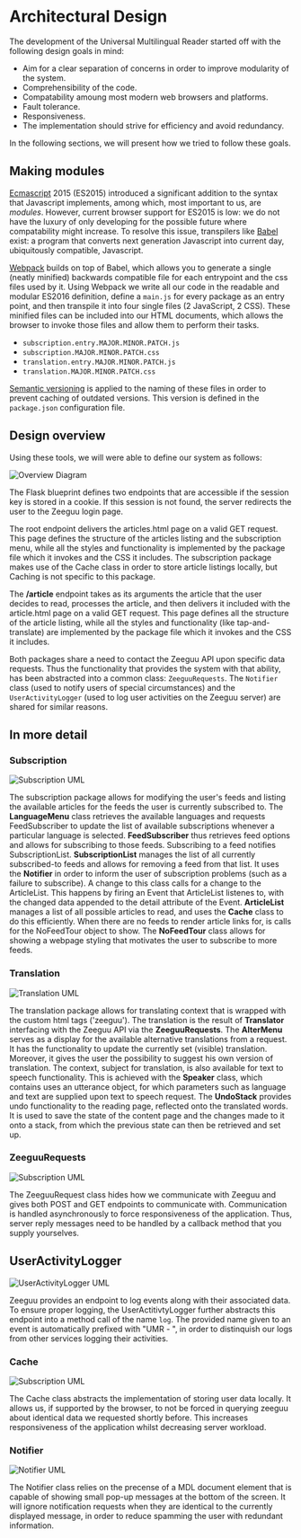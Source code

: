 # Architectural Design
The development of the Universal Multilingual Reader started off with the following design goals in mind:

- Aim for a clear separation of concerns in order to improve modularity of the system.
- Comprehensibility of the code.
- Compatability amoung most modern web browsers and platforms.
- Fault tolerance.
- Responsiveness.
- The implementation should strive for efficiency and avoid redundancy.

In the following sections, we will present how we tried to follow these goals.

## Making modules
[Ecmascript](https://en.wikipedia.org/wiki/ECMAScript) 2015 (ES2015) introduced a significant addition to the syntax that Javascript implements, among which, most important to us, are *modules*. However, current browser support for ES2015 is low: we do not have the luxury of only developing for the possible future where compatability might increase. To resolve this issue, transpilers like [Babel](https://babeljs.io/) exist: a program that converts next generation Javascript into current day, ubiquitously compatible, Javascript. 

[Webpack](https://webpack.js.org/) builds on top of Babel, which allows you to generate a single (neatly minified) backwards compatible file for each entrypoint and the css files used by it. Using Webpack we write all our code in the readable and modular ES2016 definition, define a `main.js` for every package as an entry point, and then transpile it into four single files (2 JavaScript, 2 CSS). These minified files can be included into our HTML documents, which allows the browser to invoke those files and allow them to perform their tasks.

- `subscription.entry.MAJOR.MINOR.PATCH.js`
- `subscription.MAJOR.MINOR.PATCH.css`
- `translation.entry.MAJOR.MINOR.PATCH.js`
- `translation.MAJOR.MINOR.PATCH.css`

[Semantic versioning](http://semver.org/) is applied to the naming of these files in order to prevent caching of outdated versions. This version is defined in the `package.json` configuration file.

## Design overview
Using these tools, we will were able to define our system as follows:

![Overview Diagram](asset/overview.png)

The Flask blueprint defines two endpoints that are accessible if the session key is stored in a cookie. If this session is not found, the server redirects the user to the Zeeguu login page. 

The root endpoint delivers the articles.html page on a valid GET request. This page defines the structure of the articles listing and the subscription menu, while all the styles and functionality is implemented by the package file which it invokes and the CSS it includes. The subscription package makes use of the Cache class in order to store article listings locally, but Caching is not specific to this package.

The **/article** endpoint takes as its arguments the article that the user decides to read, processes the article, and then delivers it included with the article.html page on a valid GET request. This page defines all the structure of the article listing, while all the styles and functionality (like tap-and-translate) are implemented by the package file which it invokes and the CSS it includes. 

Both packages share a need to contact the Zeeguu API upon specific data requests. Thus the functionality that provides the system with that ability, has been abstracted into a common class: `ZeeguuRequests`. The `Notifier` class (used to notify users of special circumstances) and the `UserActivityLogger` (used to log user activities on the Zeeguu server) are shared for similar reasons.

## In more detail
### Subscription
![Subscription UML](asset/subscription.png)

The subscription package allows for modifying the user's feeds and listing the available articles for the feeds the user is currently subscribed to. The **LanguageMenu** class retrieves the available languages and requests FeedSubscriber  to update the list of available subscriptions whenever a particular language is selected. **FeedSubscriber** thus retrieves feed options and allows for subscribing to those feeds. Subscribing to a feed notifies SubscriptionList. **SubscriptionList** manages the list of all currently subscribed-to feeds and allows for removing a feed from that list. It uses the **Notifier** in order to inform the user of subscription problems (such as a failure to subscribe). A change to this class calls for a change to the ArticleList. This happens by firing an Event that ArticleList listenes to, with the changed data appended to the detail attribute of the Event. **ArticleList** manages a list of all possible articles to read, and uses the **Cache** class to do this efficiently. When there are no feeds to render article links for, is calls for the NoFeedTour object to show. The **NoFeedTour** class allows for showing a webpage styling that motivates the user to subscribe to more feeds.

### Translation
![Translation UML](asset/translation.png)

The translation package allows for translating context that is wrapped with the custom html tags ('zeeguu'). The translation is the result of **Translator** interfacing with the Zeeguu API via the **ZeeguuRequests**. The **AlterMenu** serves as a display for the available alternative translations from a request. It has the functionality to update the currently set (visible) translation. Moreover, it gives the user the possibility to suggest his own version of translation. The context, subject for translation, is also available for text to speech functionality. This is achieved with the **Speaker** class, which contains uses an utterance object, for which parameters such as language and text are supplied upon text to speech request. The **UndoStack** provides undo functionality to the reading page, reflected onto the translated words. It is used to save the state of the content page and the changes made to it onto a stack, from which the previous state can then be retrieved and set up.

### ZeeguuRequests
![Subscription UML](asset/ZeeguuRequests.png)

The ZeeguuRequest class hides how we communicate with Zeeguu and gives both POST and GET endpoints to communicate with. Communication is handled asynchronously to force responsiveness of the application. Thus, server reply messages need to be handled by a callback method that you supply yourselves.

## UserActivityLogger
![UserActivityLogger UML](asset/UserActivityLogger.png)

Zeeguu provides an endpoint to log events along with their associated data. To ensure proper logging, the UserActitivtyLogger further abstracts this endpoint into a method call of the name `log`. The provided name given to an event is automatically prefixed with "UMR - ", in order to distinquish our logs from other services logging their activities.

### Cache
![Subscription UML](asset/Cache.png)

The Cache class abstracts the implementation of storing user data locally. It allows us, if supported by the browser, to not be forced in querying zeeguu about identical data we requested shortly before. This increases responsiveness of the application whilst decreasing server workload.

### Notifier
![Notifier UML](asset/Notifier.png)

The Notifier class relies on the precense of a MDL document element that is capable of showing small pop-up messages at the bottom of the screen. It will ignore notification requests when they are identical to the currently displayed message, in order to reduce spamming the user with redundant information.